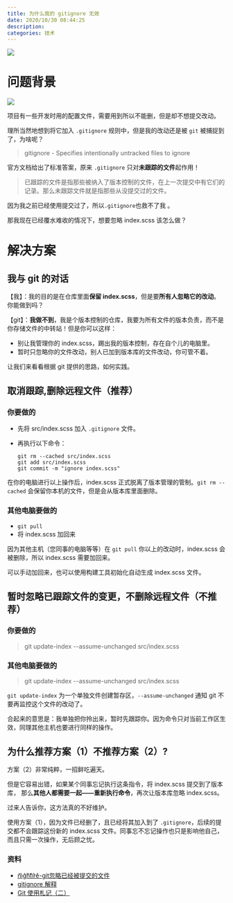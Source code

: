 ```yaml
---
title: 为什么我的 gitignore 无效
date: 2020/10/30 08:44:25
description: 
categories: 技术
---
```


![](https://raw.githubusercontent.com/scarqin/imageshack/main/images/20220222232353.png)

# 问题背景

![](https://raw.githubusercontent.com/scarqin/imageshack/main/images/20220222232443.png)

项目有一些开发时用的配置文件，需要用到所以不能删，但是却不想提交改动。

理所当然地想到将它加入 `.gitignore` 规则中，但是我的改动还是被 `git` 被捕捉到了，为啥呢？

> gitignore - Specifies intentionally untracked files to ignore

官方文档给出了标准答案，原来 `.gitignore` 只对**未跟踪的文件**起作用！

> 已跟踪的文件是指那些被纳入了版本控制的文件，在上一次提交中有它们的记录。那么未跟踪文件就是指那些从没提交过的文件。

因为我之前已经使用提交过了，所以`.gitignore`也救不了我 。

那我现在已经覆水难收的情况下，想要忽略 index.scss 该怎么做？

# 解决方案

## 我与 git 的对话

【我】：我的目的是在仓库里面**保留 index.scss**，但是要**所有人忽略它的改动**。你能做到吗？

【git】：**我做不到**，我是个版本控制的仓库，我要为所有文件的版本负责，而不是你存储文件的中转站！但是你可以这样：

* 别让我管理你的 index.scss，踢出我的版本控制，存在自个儿的电脑里。
* 暂时只忽略你的文件改动，别人已加到版本库的文件改动，你可管不着。

让我们来看看根据 git 提供的思路，如何实践。

## 取消跟踪,删除远程文件（推荐）

### 你要做的

* 先将 src/index.scss 加入 `.gitignore` 文件。

* 再执行以下命令：
  
  ```
  git rm --cached src/index.scss 
  git add src/index.scss
  git commit -m "ignore index.scss"
  ```

在你的电脑进行以上操作后，index.scss 正式脱离了版本管理的管制。`git rm --cached` 会保留你本机的文件，但是会从版本库里面删除。

### 其他电脑要做的

* `git pull`
* 将 index.scss 加回来

因为其他主机（您同事的电脑等等）在 `git pull` 你以上的改动时，index.scss 会被删除，所以 index.scss 需要加回来。

可以手动加回来，也可以使用构建工具初始化自动生成  index.scss 文件。

## 暂时忽略已跟踪文件的变更，不删除远程文件（不推荐）

### 你要做的

> git update-index --assume-unchanged src/index.scss

### 其他电脑要做的

> git update-index --assume-unchanged src/index.scss

`git update-index` 为一个单独文件创建暂存区，`--assume-unchanged` 通知 git 不要再监控这个文件的改动了。

合起来的意思是：我单独把你拎出来，暂时先跟踪你。因为命令只对当前工作区生效，同理其他主机也要进行同样的操作。

## 为什么推荐方案（1）不推荐方案（2）?

方案（2）非常纯粹，一招鲜吃遍天。

但是它容易出错，如果某个同事忘记执行这条指令，将 index.scss 提交到了版本库，
那么**其他人都需要一起——重新执行命令**，再次让版本库忽略 index.scss。

过来人告诉你，这方法真的不好维护。

使用方案（1），因为文件已经删了，且已经将其加入到了 `.gitignore`，后续的提交都不会跟踪这份新的 index.scss 文件。同事忘不忘记操作也只是影响他自己，而且只需一次操作，无后顾之忧。

### 资料

* [n͛i͛g͛h͛t͛i͛r͛e͛-git忽略已经被提交的文件](https://segmentfault.com/q/1010000000430426)
* [gitignore 解释](https://git-scm.com/docs/gitignore)
* [Git 使用札记（二）](http://kuanghy.github.io/2019/03/31/git-notes2)
